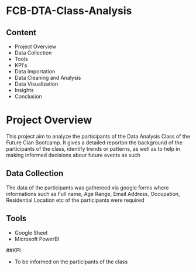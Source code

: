 # FCB-DTA-Class-Analysis

## Content
- Project Overview
- Data Collection
- Tools
- KPI's
- Data Importation
- Data Cleaning and Analysis
- Data Visualization
- Insights
- Conclusion

# Project Overview
This project aim to analyze the participants of the Data Analysis Class of the Future Clan Bootcamp. It gives a detailed reporton the background of the participants of the class, identify trends or patterns, as well as to help in making informed decisions abour future events as such

## Data Collection
The data of the participants was gathereed via google forms where informations such as Full name, Age Range, Email Address, Occupation, Residential Location etc of the participants were required

## Tools
- Google Sheet
- Microsoft PowerBI
  
##KPI  
- To be informed on the participants of the class
